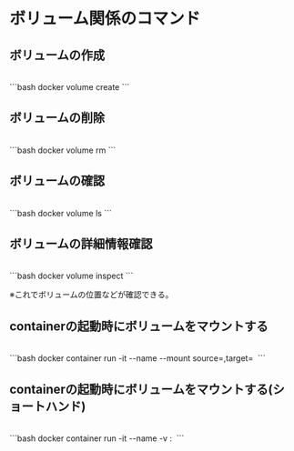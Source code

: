 # ボリューム関係のコマンド

## ボリュームの作成
<br>
```bash
docker volume create <volume name>
```

## ボリュームの削除
<br>
```bash
docker volume rm <volume name>
```

## ボリュームの確認
<br>
```bash
docker volume ls
```

## ボリュームの詳細情報確認
<br>
```bash
docker volume inspect <volume name>
```

※これでボリュームの位置などが確認できる。

## containerの起動時にボリュームをマウントする
<br>
```bash
docker container run -it --name <container name> --mount source=<volume name>,target=<container path> <image name>
```

## containerの起動時にボリュームをマウントする(ショートハンド)
<br>
```bash
docker container run -it --name <container name> -v <volume name>:<container path> <image name>
```

